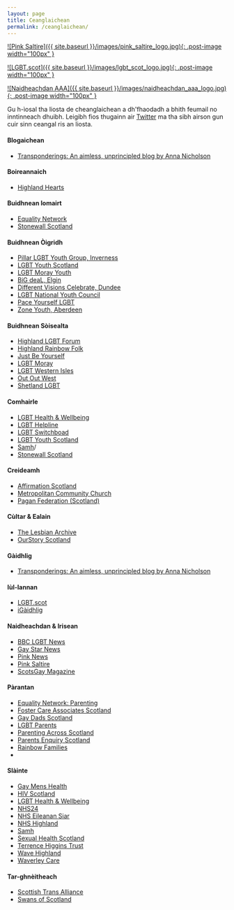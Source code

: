 ```yaml
---
layout: page
title: Ceanglaichean
permalink: /ceanglaichean/
---
```


  [![Pink Saltire]({{ site.baseurl }}/images/pink_saltire_logo.jpg){: .post-image width="100px" }](https://pinksaltire.com/)

  [![LGBT.scot]({{ site.baseurl }}/images/lgbt_scot_logo.jpg){: .post-image width="100px" }](http://www.lgbt.scot/)

  [![Naidheachdan AAA]({{ site.baseurl }}/images/naidheachdan_aaa_logo.jpg){: .post-image width="100px" }](https://twitter.com/naidheachdanaaa)


Gu h-ìosal tha liosta de cheanglaichean a dh'fhaodadh a bhith feumail no inntinneach dhuibh. Leigibh fios thugainn air [Twitter](https://www.twitter.com/GeidhUK/) ma tha sibh airson gun cuir sinn ceangal ris an liosta.

#### Blogaichean

* [ Transponderings: An aimless, unprincipled blog by Anna Nicholson ](https://transponderings.blog/)

#### Boireannaich

* [Highland Hearts](http://www.highlandhearts.net/)

#### Buidhnean Iomairt

* [Equality Network](https://www.equality-network.org)
* [Stonewall Scotland](http://www.stonewallscotland.org.uk/)

#### Buidhnean Òigridh

* [Pillar LGBT Youth Group, Inverness](https://www.lgbtyouth.org.uk/highland.html)
* [LGBT Youth Scotland](https://www.lgbtyouth.org.uk/)
* [LGBT Moray Youth](https://www.facebook.com/pages/LGBT-Moray-Youth/1413712192197397)
* [BiG deaL, Elgin](https://www.equality-network.org/lgbt-directory/big-deal/)
* [Different Visions Celebrate, Dundee](http://www.differentvisions.org.uk/)
* [LGBT National Youth Council](https://www.lgbtyouth.org.uk/LGBT_NYC)
* [Pace Yourself LGBT](https://paceyourselfuk.weebly.com/)
* [Zone Youth, Aberdeen](http://www.facebook.com/zoneyouthlgbt)

#### Buidhnean Sòisealta

* [Highland LGBT Forum](http://www.highlandlgbtforum.scot/)
* [Highland Rainbow Folk](http://www.spanglefish.com/highlandrainbowfolk/)
* [Just Be Yourself](http://www.justbeyourself.org.uk/)
* [LGBT Moray](http://www.lgbtmoray.co.uk/)
* [LGBT Western Isles](https://www.facebook.com/LgbtWesternIsles)
* [Out Out West](https://www.facebook.com/groups/121156511258070/)
* [Shetland LGBT](https://www.facebook.com/groups/shetlandlgbt/)

#### Comhairle

* [LGBT Health & Wellbeing](http://www.lgbthealth.org.uk/)
* [LGBT Helpline](http://www.lgbthealth.org.uk/helpline/)
* [LGBT Switchboad](https://switchboard.lgbt/)
* [LGBT Youth Scotland](https://www.lgbtyouth.org.uk/)
* [Samh](https://www.samh.org.uk/)/
* [Stonewall Scotland](http:/tonewallscotland.org.uk/)

#### Creideamh

* [Affirmation Scotland](http://www.affirmationscotland.org.uk/)
* [Metropolitan Community Church](http://www.mccinglasgow.moonfruit.com/welcome/4522982118)
* [Pagan Federation (Scotland)](http://www.scottishpf.org)

#### Cùltar & Ealain

* [The Lesbian Archive](https://womenslibrary.org.uk/explore-the-library-and-archive/the-archive-collection/the-lesbian-archive/)
* [OurStory Scotland](https://www.ourstoryscotland.org.uk)

#### Gàidhlig
* [ Transponderings: An aimless, unprincipled blog by Anna Nicholson ](https://transponderings.blog/)


#### Iùl-lannan

* [LGBT.scot](http://www.lgbt.scot/)
* [iGàidhlig](http://www.igaidhlig.net/gd/)

#### Naidheachdan & Irisean

* [BBC LGBT News](https://www.bbc.co.uk/news/topics/cp7r8vgln2wt/lgbt)
* [Gay Star News](https://www.gaystarnews.com/)
* [Pink News](https://www.pinknews.co.uk)
* [Pink Saltire](https://pinksaltire.com/)
* [ScotsGay Magazine](http://www.scotsgay.co.uk/)

#### Pàrantan

* [Equality Network: Parenting](https://www.equality-network.org/your-rights/parenting/)
* [Foster Care Associates Scotland](http://www.fcascotland.co.uk/)
* [Gay Dads Scotland](http://www.gaydadsscotland.org.uk/)
* [LGBT Parents](http://lesbiangayparents.ning.com)
* [Parenting Across Scotland](http://www.parentingacrossscotland.org/)
* [Parents Enquiry Scotland](http://www.parentsenquiryscotland.org/)
* [Rainbow Families](https://www.lgbthealth.org.uk/services-support/rainbow-families-lgbt-parents-and-families/)
* []()

#### Slàinte

* [Gay Mens Health](http://www.gmh.org.uk/)
* [HIV Scotland](http://www.hivscotland.com/)
* [LGBT Health & Wellbeing](http://www.lgbthealth.org.uk/)
* [NHS24](http://www.nhs24.scot/)
* [NHS Eileanan Siar](http://www.promotionswi.scot.nhs.uk/?page_id=46)
* [NHS Highland](http://www.nhshighland.scot.nhs.uk/Services/Pages/SexualHealth.aspx)
* [Samh](https://www.samh.org.uk)
* [Sexual Health Scotland](http://www.sexualhealthscotland.co.uk)
* [Terrence Higgins Trust](http://www.tht.org.uk/)
* [Wave Highland](http://wavehighland.com/)
* [Waverley Care](http://www.waverleycare.org)

#### Tar-ghnèitheach

* [Scottish Trans Alliance](https://www.scottishtrans.org/)
* [Swans of Scotland](http://www.spanglefish.com/SwansofScotland/)
